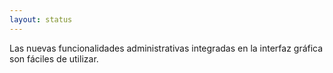 ```yaml
---
layout: status
---
```

Las nuevas funcionalidades administrativas integradas en la interfaz gráfica son fáciles de utilizar.
